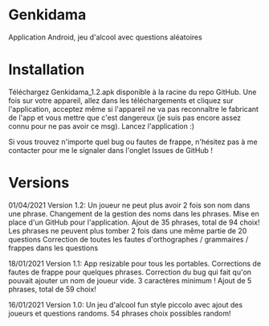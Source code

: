 # Genkidama
Application Android, jeu d'alcool avec questions aléatoires
 
 
# Installation
Téléchargez Genkidama_1.2.apk disponible à la racine du repo GitHub.
Une fois sur votre appareil, allez dans les téléchargements et cliquez sur l'application, acceptez même si l'appareil ne va pas reconnaître le fabricant de l'app et vous mettre que c'est dangereux (je suis pas encore assez connu pour ne pas avoir ce msg).
Lancez l'application :)
 
Si vous trouvez n'importe quel bug ou fautes de frappe, n'hésitez pas à me contacter pour me le signaler dans l'onglet Issues de GitHub !
 
# Versions
 
01/04/2021 Version 1.2:
Un joueur ne peut plus avoir 2 fois son nom dans une phrase.
Changement de la gestion des noms dans les phrases.
Mise en place d'un GitHub pour l'application.
Ajout de 35 phrases, total de 94 choix!
Les phrases ne peuvent plus tomber 2 fois dans une même partie de 20 questions
Correction de toutes les fautes d'orthographes / grammaires / frappes dans les questions
 
18/01/2021 Version 1.1:
App resizable pour tous les portables.
Corrections de fautes de frappe pour quelques phrases.
Correction du bug qui fait qu'on pouvait ajouter un nom de joueur vide. 3 caractères minimum !
Ajout de 5 phrases, total de 59 choix!
 
16/01/2021 Version 1.0:
Un jeu d'alcool fun style piccolo avec ajout des joueurs et questions randoms.
54 phrases choix possibles random!